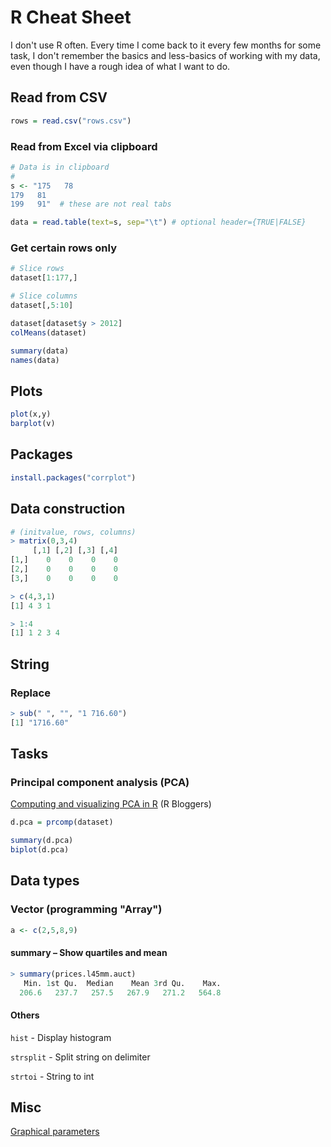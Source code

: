 # R Cheat Sheet

I don't use R often. Every time I come back to it every few months for some task, I don't remember the basics and less-basics of working with my data, even though I have a rough idea of what I want to do.

## Read from CSV

```r
rows = read.csv("rows.csv")
```

### Read from Excel via clipboard
```r
# Data is in clipboard
#
s <- "175   78
179   81
199   91"  # these are not real tabs

data = read.table(text=s, sep="\t") # optional header={TRUE|FALSE}
```


### Get certain rows only

```r
# Slice rows
dataset[1:177,]

# Slice columns
dataset[,5:10]

dataset[dataset$y > 2012]
colMeans(dataset)

summary(data)
names(data)
```

## Plots

```r
plot(x,y)
barplot(v)
```

## Packages

```r
install.packages("corrplot")
```

## Data construction

```r
# (initvalue, rows, columns)
> matrix(0,3,4)
     [,1] [,2] [,3] [,4]
[1,]    0    0    0    0
[2,]    0    0    0    0
[3,]    0    0    0    0

> c(4,3,1)
[1] 4 3 1

> 1:4
[1] 1 2 3 4
```

## String
### Replace
```r
> sub(" ", "", "1 716.60")
[1] "1716.60"
```

## Tasks

### Principal component analysis (PCA)

[Computing and visualizing PCA in R](https://www.r-bloggers.com/computing-and-visualizing-pca-in-r/) (R Bloggers)

```r
d.pca = prcomp(dataset)

summary(d.pca)
biplot(d.pca)
```

## Data types



### Vector (programming "Array")

```r
a <- c(2,5,8,9)
```

#### summary – Show quartiles and mean

```r
> summary(prices.l45mm.auct)
   Min. 1st Qu.  Median    Mean 3rd Qu.    Max.
  206.6   237.7   257.5   267.9   271.2   564.8
```

#### Others

`hist` - Display histogram

`strsplit` - Split string on delimiter

`strtoi` - String to int

## Misc

[Graphical parameters](https://www.statmethods.net/advgraphs/parameters.html)
